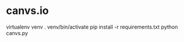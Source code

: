 canvs.io
========

virtualenv venv
. venv/bin/activate
pip install -r requirements.txt
python canvs.py

